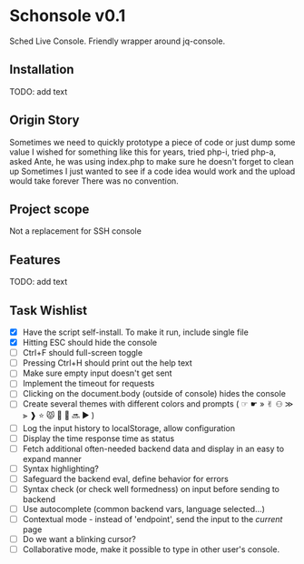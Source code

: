 # Schonsole v0.1

Sched Live Console. Friendly wrapper around jq-console.

## Installation
TODO: add text
       
## Origin Story
Sometimes we need to quickly prototype a piece of code or just dump some value
I wished for something like this for years, tried php-i, tried php-a,
asked Ante, he was using index.php to make sure he doesn't forget to clean up
Sometimes I just wanted to see if a code idea would work and the upload would take forever
There was no convention. 

## Project scope
Not a replacement for SSH console
            
## Features
TODO: add text

## Task Wishlist
- [x] Have the script self-install. To make it run, include single file
- [x] Hitting ESC should hide the console
- [ ] Ctrl+F should full-screen toggle
- [ ] Pressing Ctrl+H should print out the help text
- [ ] Make sure empty input doesn't get sent
- [ ] Implement the timeout for requests
- [ ] Clicking on the document.body (outside of console) hides the console
- [ ] Create several themes with different colors and prompts ( ☞ ☛ » ✌︎ ⚇ ≫ ⫸ ❱ ⭐️ 😾 💭 🎼 🔜 ► )
- [ ] Log the input history to localStorage, allow configuration
- [ ] Display the time response time as status
- [ ] Fetch additional often-needed backend data and display in an easy to expand manner
- [ ] Syntax highlighting?
- [ ] Safeguard the backend eval, define behavior for errors
- [ ] Syntax check (or check well formedness) on input before sending to backend
- [ ] Use autocomplete (common backend vars, language selected...)
- [ ] Contextual mode - instead of 'endpoint', send the input to the *current* page
- [ ] Do we want a blinking cursor?
- [ ] Collaborative mode, make it possible to type in other user's console.
